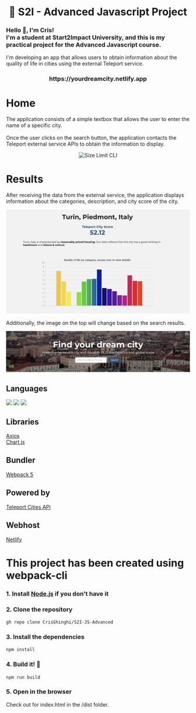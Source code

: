 <h1 align="center">🚀 S2I - Advanced Javascript Project</h1>
<h3 align="left">Hello 👋, I'm Cris!<br>
I'm a student at Start2Impact University, and this is my practical project for the Advanced Javascript course.</h3>
<p align="left">I'm developing an app that allows users to obtain information about the quality of life in cities using the external Teleport service.</h3>
<h3 align="center">https://yourdreamcity.netlify.app</h3>

# Home
The application consists of a simple textbox that allows the user to enter the name of a specific city.<br>
<br>
Once the user clicks on the search button, the application contacts the Teleport external service APIs to obtain the information to display.<br>

<p align="center">
  <img src="src/img/screenshots/home.png" alt="Size Limit CLI" width="738">
</p>

# Results
After receiving the data from the external service, the application displays information about the categories, description, and city score of the city.

<p align="center">
  <img src="src/img/screenshots/chart.png" alt="Size Limit CLI" width="738">
</p>

Additionally, the image on the top will change based on the search results.

<p align="center">
  <img src="src/img/screenshots/city.png" alt="Size Limit CLI" width="738">
</p>

## Languages
<p>
<div align="left">
  <img src="https://img.shields.io/badge/HTML5-F26624.svg?style=for-the-badge&logo=html5&logoColor=white">
  <img src="https://img.shields.io/badge/CSS-2465F1.svg?style=for-the-badge&logo=CSS3&logoColor=white">
  <img src="https://img.shields.io/badge/JavaScript-000000.svg?style=for-the-badge&logo=javascript&logoColor=F7E017">
</div>
</p>

## Libraries
[Axios](https://axios-http.com/)<br>
[Chart.js](https://www.chartjs.org/)

## Bundler 
[Webpack 5](https://webpack.js.org/)

## Powered by
[Teleport Cities API](https://developers.teleport.org/api/)

## Webhost
[Netlify](https://www.netlify.com)

# This project has been created using **webpack-cli**
### 1. Install [Node.js](https://nodejs.org/it/download/) if you don't have it
### 2. Clone the repository
```
gh repo clone CrisGhinghi/S2I-JS-Advanced
```
### 3. Install the dependencies
```
npm install
```
### 4. Build it! 🚀
```
npm run build
```
### 5. Open in the browser
Check out for index.html in the /dist folder.
